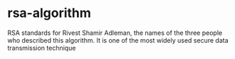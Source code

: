 # rsa-algorithm

RSA standards for Rivest Shamir Adleman, the names of the three people who described this algorithm.
It is one of the most widely used secure data transmission technique
